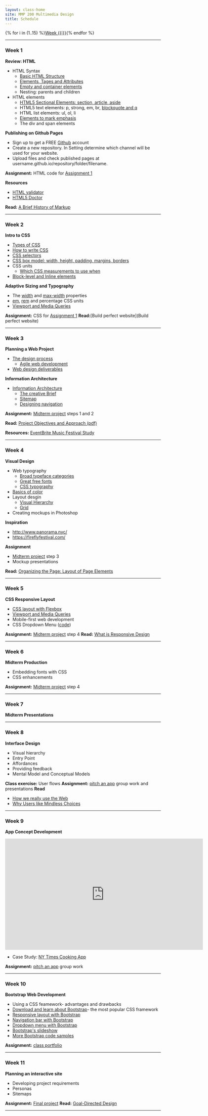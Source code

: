 ```yaml
---
layout: class-home
site: MMP 200 Multimedia Design
title: Schedule
---
```

{% for i in (1..15) %}<a href="#week-{{i}}" class="week">Week {{i}}</a>{% endfor %}

--------------------

### Week 1

**Review: HTML**
* HTML Syntax
    - [Basic HTML Structure](https://github.com/revitalk/mmp200/blob/master/week1/basicHtmlStructure.html)
    - [Elements, Tages and Attributes]({{site.url}}/mmp200/html/html-intro) 
    - [Empty and container elements]({{site.url}}/mmp200/html/empty-container)
    - Nesting: parents and children
* HTML elements
    - [HTML5 Sectional Elements: section, article, aside]({{site.url}}/mmp200/html/sectional-elements)
    - HTML5 text elements: p, strong, em, br, [blockquote and q]({{site.url}}/mmp200/html/quoting)
    - HTML list elements: ul, ol, li
    - [Elements to mark emphasis]({{site.url}}/mmp200/html/emphasis)
    - The div and span elements
  
**Publishing on Github Pages** 
- Sign up to get a FREE [Github](https://github.com/) account
- Create a new repository. In Setting determine which channel will be used for your website.
- Upload files and check published pages at username.github.io/repository/folder/filename.

**Assignment:** HTML code for [Assignment 1](assignments/assignment1/assignment1.md)

**Resources**
- [HTML validator](https://validator.w3.org/)
- [HTML5 Doctor](http://html5doctor.com/)

**Read:** [A Brief History of Markup](http://alistapart.com/article/a-brief-history-of-markup)

--------------------------

### Week 2
**Intro to CSS**
- [Types of CSS](css/css-types.md)
- [How to write CSS](css/writing-css.md)
- [CSS  selectors](css/selectors.md)
- [CSS box model: width, height, padding, margins, borders](css/box-model.md)
- CSS units
    - [Which CSS measurements to use when](http://thenewcode.com/775/Which-CSS-Measurements-To-Use-When)
- [Block-level and Inline elements]({{site.url}}/mmp200/css/block-inline)
   
**Adaptive Sizing and Typography**
- The [width](https://developer.mozilla.org/en-US/docs/Web/CSS/width) and [max-width](https://developer.mozilla.org/en-US/docs/Web/CSS/max-width) properties
- [em](https://www.sitepoint.com/power-em-units-css/), [rem](https://www.sitepoint.com/understanding-and-using-rem-units-in-css/) and percentage CSS units 
- [Viewport and Media Queries](css/viewport-media-queries.md) 

**Assignment:** CSS for [Assignment 1](assignments/assignment1/assignment1.md)
**Read:**[Build perfect website](Build perfect website)

--------------------------

### Week 3
**Planning a Web Project**
- [The design process](http://zurb.com/word/design-process)
    - [Agile web development](https://webdesign.tutsplus.com/articles/a-designers-introduction-to-agile-methodology--cms-23349)
- [Web design deliverables](https://www.tpdesigns.net/Design-Articles/web-design-deliverables.html)

**Information Architecture**
- [Information Architecture]({{site.url}}/mmp200/information-architecture/information-architecture)
    - [The creative Brief]({{site.url}}//mmp200/assignments/festival-brief)
    - [Sitemap](information-architecture/sitemap.md)
    - [Designing navigation](information-architecture/nav-type.md)

**Assignment:** [Midterm project](assignments/midterm.md) steps 1 and 2

**Read:** [Project Objectives and Approach (pdf)](https://href.li/?http://ptgmedia.pearsoncmg.com/images/9780321815385/samplepages/0321815386.pdf)

**Resources:** [EventBrite Music Festival Study](https://href.li/?http://eventbrite-s3.s3.amazonaws.com/marketing/MusicFestivalResearch/EventbriteStudyMusicFestivals8_25_14.pdf)

--------------------------

### Week 4
**Visual Design**
- Web typography
    - [Broad typeface categories]({{site.url}}/mmp200/typography/type-categories)
    - [Great free fonts]({{site.url}}/mmp200/typography/great-free-fonts)
    - [CSS typography]({{site.url}}/mmp200/typography/css-type)
- [Basics of color]({{site.url}}/mmp200/graphic-design/color)
- Layout desgin
    - [Visual Hierarchy](http://www.gdbasics.com/html/hierarchy/hierarchy.html)
    - [Grid]({{site.url}}/mmp200/graphic-design/grid)
- Creating mockups in Photoshop

**Inspiration**
- http://www.panorama.nyc/
- https://fireflyfestival.com/

**Assignment** 
- [Midterm project](assignments/midterm.md) step 3
- Mockup presentations

**Read:** [Organizing the Page: Layout of Page Elements](https://www.safaribooksonline.com/library/view/designing-interfaces/0596008031/ch04.html)

--------------------------

### Week 5
**CSS Responsive Layout**
- [CSS layout with Flexbox](https://developer.mozilla.org/en-US/docs/Web/CSS/CSS_Flexible_Box_Layout/Using_CSS_flexible_boxes)
- [Viewport and Media Queries](css/viewport-media-queries.md) 
- Mobile-first web development
- CSS Dropdown Menu ([code](https://github.com/revitalk/mmp200/blob/master/css/css-dropdown-menu.html))

**Assignment:** [Midterm project](assignments/midterm.md) step 4
**Read:** [What is Responsive Design](http://cdn.oreillystatic.com/oreilly/booksamplers/9781449362942_sampler.pdf)

--------------------------

### Week 6
**Midterm Production**
- Embedding fonts with CSS
- CSS enhancements

**Assignment:** [Midterm project](assignments/midterm.md) step 4

--------------------------

### Week 7
**Midterm Presentations**

--------------------------

### Week 8
**Interface Design**
- Visual hierarchy
- Entry Point
- Affordances
- Providing feedback
- Mental Model and Conceptual Models

**Class exercise:** User flows
**Assignment:** [pitch an app]({{site.url}}/mmp200/assignments/app-pitch) group work and presentations
**Read** 
- [How we really use the Web](http://www.sensible.com/chapter.html)
- [Why Users like Mindless Choices](https://www.sensible.com/downloads/DMMT-Revisited-sample-chapter.pdf)

--------------------------

### Week 9
**App Concept Development**
<iframe src="https://player.vimeo.com/video/52861634" width="640" height="360" frameborder="0" webkitallowfullscreen mozallowfullscreen allowfullscreen></iframe>

- Case Study: [NY Times Cooking App](https://cooking.nytimes.com/)

**Assignment:** [pitch an app]({{site.url}}/mmp200/assignments/app-pitch) group work

--------------------------

### Week 10
**Bootstrap Web Development**
- Using a CSS feamework- advantages and drawbacks
- [Download and learn about Bootstrap](http://getbootstrap.com/)- the most popular CSS framework
- [Responsive layout with Bootstrap]({{site.url}}/mmp200/bootstrap/three-col-bs)
- [Navigation bar with Bootstrap]({{site.url}}/mmp200/bootstrap/nav-bar-bs)
- [Dropdown menu with Bootstrap]({{site.url}}/mmp200/bootstrap/dropdown-bs)
- [Bootstrap's slideshow]({{site.url}}/mmp200/bootstrap/carousel-bs)
- [More Bootstrap code samples](https://github.com/revitalk/Bootstrap)

**Assignment:** [class portfolio]({{site.url}}/mmp200/assignments/portfolio)

--------------------------

### Week 11
**Planning an interactive site**
- Developing project requirements
- Personas
- Sitemaps

**Assignment:** [Final project]({{site.url}}/mmp200/assignments/final-pro)
**Read:** [Goal-Directed Design](http://media.wiley.com/product_data/excerpt/11/04700841/0470084111.pdf)

--------------------------
<!---
### Week 12
**Scenarios and workflows**
- Scenarios
- Sketching
<!---
**Assignment:** [Final project]({{site.url}}/mmp200/assignments/final-pro)

--------------------------
<!---
### Week 13
**CSS & Bootstrap Production**
<!---
**Assignment:** [Final project]({{site.url}}/mmp200/assignments/final-pro) prototyping

--------------------------
<!---
### Week 14
**Production Lab**
- bring your questions to class!
<!---
**Assignment:** [Final project]({{site.url}}/mmp200/assignments/final-pro) production

--------------------------
<!---
### Week 15
**Critiques**
- Testing and assessment
- Revisions
<!---
**Assignment:** [Final project]({{site.url}}/mmp200/assignments/final-pro) production

--------------------------
<!---
### Exam Week
**Final presentations**
**Submission of final portolios** -->
